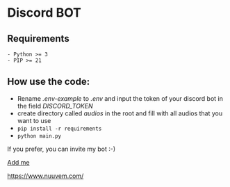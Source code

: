 # Discord BOT


## Requirements
    - Python >= 3
    - PIP >= 21

## How use the code:
 - Rename *.env-example* to *.env* and input the token of your discord bot in the field *DISCORD_TOKEN*
 - create directory called *audios* in the root and fill with all audios that you want to use
 - `pip install -r requirements`
 - `python main.py`



If you prefer, you can invite my bot :-)

[Add me](https://discordapp.com/oauth2/authorize?client_id=939959067915477103&scope=bot&permissions=3148800)


https://www.nuuvem.com/